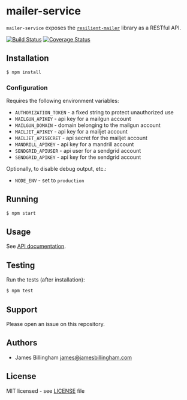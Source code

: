 # mailer-service

`mailer-service` exposes the [`resilient-mailer`](//github.com/billinghamj/resilient-mailer) library as a RESTful API.

[![Build Status](https://img.shields.io/travis/billinghamj/mailer-service.svg?style=flat)](//travis-ci.org/billinghamj/mailer-service)
[![Coverage Status](https://img.shields.io/coveralls/billinghamj/mailer-service.svg?style=flat)](//coveralls.io/r/billinghamj/mailer-service)

## Installation

```bash
$ npm install
```

### Configuration

Requires the following environment variables:

- `AUTHORIZATION_TOKEN` - a fixed string to protect unauthorized use
- `MAILGUN_APIKEY` - api key for a mailgun account
- `MAILGUN_DOMAIN` - domain belonging to the mailgun account
- `MAILJET_APIKEY` - api key for a mailjet account
- `MAILJET_APISECRET` - api secret for the mailjet account
- `MANDRILL_APIKEY` - api key for a mandrill account
- `SENDGRID_APIUSER` - api user for a sendgrid account
- `SENDGRID_APIKEY` - api key for the sendgrid account

Optionally, to disable debug output, etc.:

- `NODE_ENV` - set to `production`

## Running

```bash
$ npm start
```

## Usage

See [API documentation](//billinghamj.github.io/mailer-service/).

## Testing

Run the tests (after installation):

```bash
$ npm test
```

## Support

Please open an issue on this repository.

## Authors

- James Billingham <james@jamesbillingham.com>

## License

MIT licensed - see [LICENSE](LICENSE) file
